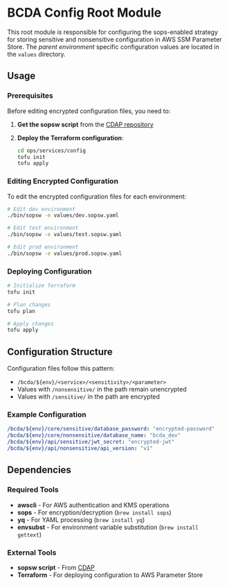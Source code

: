 # BCDA Config Root Module

This root module is responsible for configuring the sops-enabled strategy for storing sensitive and nonsensitive configuration in AWS SSM Parameter Store.
The _parent environment_ specific configuration values are located in the `values` directory.

## Usage

### Prerequisites

Before editing encrypted configuration files, you need to:

1. **Get the sopsw script** from the [CDAP repository](https://github.com/CMSgov/cdap/blob/main/scripts/sopsw)

2. **Deploy the Terraform configuration**:
   ```bash
   cd ops/services/config
   tofu init
   tofu apply
   ```

### Editing Encrypted Configuration

To edit the encrypted configuration files for each environment:

```bash
# Edit dev environment
./bin/sopsw -e values/dev.sopsw.yaml

# Edit test environment
./bin/sopsw -e values/test.sopsw.yaml

# Edit prod environment
./bin/sopsw -e values/prod.sopsw.yaml
```

### Deploying Configuration

```bash
# Initialize Terraform
tofu init

# Plan changes
tofu plan

# Apply changes
tofu apply
```

## Configuration Structure

Configuration files follow this pattern:
- `/bcda/${env}/<service>/<sensitivity>/<parameter>`
- Values with `/nonsensitive/` in the path remain unencrypted
- Values with `/sensitive/` in the path are encrypted

### Example Configuration

```yaml
/bcda/${env}/core/sensitive/database_password: "encrypted-password"
/bcda/${env}/core/nonsensitive/database_name: "bcda_dev"
/bcda/${env}/api/sensitive/jwt_secret: "encrypted-jwt"
/bcda/${env}/api/nonsensitive/api_version: "v1"
```

## Dependencies

### Required Tools
- **awscli** - For AWS authentication and KMS operations
- **sops** - For encryption/decryption (`brew install sops`)
- **yq** - For YAML processing (`brew install yq`)
- **envsubst** - For environment variable substitution (`brew install gettext`)

### External Tools
- **sopsw script** - From [CDAP](https://github.com/CMSgov/cdap/blob/main/scripts/sopsw)
- **Terraform** - For deploying configuration to AWS Parameter Store
